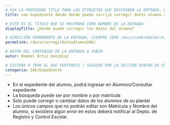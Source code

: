```yaml
---
# USA LA PROPIEDAD TITLE PARA LAS ETIQUETAS QUE DESCRIBEN LA ENTRADA, ÉSTAS SERÁ USADO EN LA BÚSQUEDA
title: sae expediente dónde donde puedo corrijo corregir datos alumno alumna alumnos alumnas

# ESTE ES EL TÍTULO QUE SE MOSTRARÁ COMO NOMBRE DE LA ENTRADA
displayTitle: ¿Dónde puedo corregir los datos del alumno?

# DIRECCIÓN PERMANENTE DE LA ENTRADA, SIEMPRE SERÁ /docs/nombreDelArchivo/
permalink: /docs/corregirDatosAlumnoSAE/

# AUTOR DEL CONTENIDO DE LA ENTRADA A SUBIR
autor: Rommel Ortiz González

# SISTEMA O TEMA AL QUE PERTENECE / SEGUIDO POR LA SECCIÓN DENTRO DE ESE SISTEMA O TEMA
categoria: SAE/Expediente
---
```


- En el expediente del alumno, podrá ingresar en Alumnos/Consultar expediente
- La búsqueda puede ser por nombre o por matrícula
- Solo puede corregir o cambiar datos de los alumnos de su plantel
- Los únicos campos que no podrán editar son Matrícula y Nombre del alumno, si existiera algún error en estos deberá notificar al Depto. de Registro y Control Escolar.